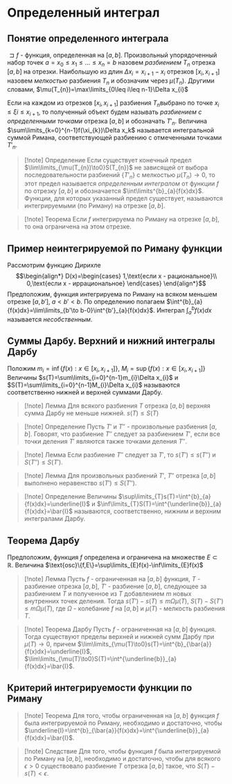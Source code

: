 # Определенный интеграл
## Понятие определенного интеграла
$\sqsupset f$ - функция, определенная на $[a,b]$. Произвольный упорядоченный набор точек $a=x_{0}\leq x_{1}\leq \dots\leq x_{n}=b$ назовем *разбиением* $T_{n}$ отрезка $[a,b]$ на отрезки. Наибольшую из длин $\Delta x_{i}=x_{i+1}-x_{i}$ отрезков $[x_{i},x_{i+1}]$ назовем *мелкостью* разбиения $T_{n}$ и обозначим через $\mu(T_{n})$. Другими словами, $\mu(T_{n})=\max\limits_{0\leq i\leq n-1}\Delta x_{i}$

Если на каждом из отрезков $[x_{i},x_{i+1}]$ разбиения $T_{n}$выбрано по точке $x_{i}\leq \xi{i}\leq x_{i+1}$, то полученный объект будем называть *разбиением с определенными точками* отрезка $[a,b]$ и обозначать $T'_{n}$. Величина $\sum\limits_{k=0}^{n-1}f(\xi_{k})\Delta x_k$ называется интегральной суммой Римана, соответствующей разбиению с отмеченными точками $T'_{n}$.

>[!note] Определение
>Если существует конечный предел $\lim\limits_{\mu(T_{n})\to0}S(T_{n})$ не зависящей от выбора последовательности разбиений $\{T'_{n}\}$ с мелкостью $\mu(T_{n})\to0$, то этот предел называется *определенным интегралом* от функции $f$ по отрезку $[a,b]$ и обозначается $\int\limits^{b}_{a}{f(x)dx}$.
>Функции, для которых указанный предел существует, называются интегрируемыми (по Риману) на отрезке $[a,b]$.

>[!note] Теорема
>Если $f$ интегрируема по Риману на отрезке $[a,b]$, то она ограничена на этом отрезке.

## Пример неинтегрируемой по Риману функции
Рассмотрим функцию Дирихле$$\begin{align*}
D(x)=\begin{cases}
1,\text{если x - рациональное}\\
0,\text{если x - иррациональное}
\end{cases}
\end{align*}$$
Предположим, функция интегрируема по Риману на всяком меньшем отрезке $[a,b'],\:a<b'<b$. По определению полагаем $\int^{b}_{a}{f(x)dx}=\lim\limits_{b'\to b-0}\int^{b'}_{a}{f(x)dx}$.
Интеграл $\int^{b}_{a}{f(x)dx}$ называется *несобственным*.

## Суммы Дарбу. Верхний и нижний интегралы Дарбу
Положим $m_{i}=\inf\{f(x):x\in[x_{i},x_{i+1}]\}$, $M_{i}=\sup\{f(x):x\in[x_{i},x_{i+1}]\}$
Величины $s(T)=\sum\limits_{i=0}^{n-1}m_{i}\Delta x_{i}$ и $S(T)=\sum\limits_{i=0}^{n-1}M_{i}\Delta x_{i}$ называются соответственно нижней и верхней суммами Дарбу.
>[!note] Лемма
>Для всякого разбиения $T$ отрезка $[a,b]$ верхняя сумма Дарбу не меньше нижней.
>$s(T)\leq S(T)$

>[!note] Определение
>Пусть $T'$ и $T''$ - произвольные разбиения $[a,b]$. Говорят, что разбиение $T''$ следует за разбиением $T'$, если все точки деления $T'$ являются также точками деления $T''$.

>[!note] Лемма
>Если разбиение $T''$ следует за $T'$, то $s(T')\leq s(T'')$ и $S(T'')\leq S(T')$.

>[!note] Лемма
>Для произвольных разбиений $T',\:T''$ отрезка $[a,b]$ выполнено неравенство $s(T')\leq S(T'')$.

>[!note] Определение
>Величины $\sup\limits_{T}s(T)=\int^{b}_{a}{f(x)dx}=\underline{I}$ и $\inf\limits_{T}S(T)=\int^{\underline{b}}_{a}{f(x)dx}=\bar{I}$ называются, соответственно, нижним и верхним интегралами Дарбу.

## Теорема Дарбу
Предположим, функция $f$ определена и ограничена на множестве $E\subset \mathbb{R}$. Величина $\text{osc}\{f,E\}=\sup\limits_{E}f(x)-\inf\limits_{E}f(x)$
>[!note] Лемма
>Пусть $f$ - ограниченная на $[a,b]$ функция, $T$ - разбиение отрезка $[a,b]$, $T'$ - разбиение $[a,b]$, следующее за разбиением $T$ и полученное из $T$ добавлением $m$ новых внутренних точек деления. Тогда $s(T')-s(T)\leq m\Omega\mu(T)$, $S(T)-S(T')\leq m\Omega\mu(T)$, где $\Omega$ - колебание $f$ на $[a,b]$ и $\mu(T)$ - мелкость разбиения $T$.

>[!note] Теорема Дарбу
>Пусть $f$ - ограниченная на $[a,b]$ функция. Тогда существуют пределы верхней и нижней сумм Дарбу при $\mu(T)\to0$, причем $\lim\limits_{\mu(T)\to0}s(T)=\int^{b}_{\bar{a}}{f(x)dx}=\underline{I}$, $\lim\limits_{\mu(T)\to0}S(T)=\int^{\underline{b}}_{a}{f(x)dx}=\bar{I}$.

## Критерий интегрируемости функции по Риману
>[!note] Теорема
>Для того, чтобы ограниченная на $[a,b]$ функция $f$ была интегрируемой по Риману, необходимо и достаточно, чтобы $\underline{I}=\int^{b}_{\bar{a}}{f(x)dx}=\int^{\underline{b}}_{a}{f(x)dx}=\bar{I}$.

>[!note] Следствие
>Для того, чтобы функция $f$ была интегрируемой по Риману на $[a,b]$, необходимо и достаточно, чтобы для всякого $\epsilon>0$ существовало разбиение $T$ отрезка $[a,b]$ такое, что $S(T)-s(T)<\epsilon$.

